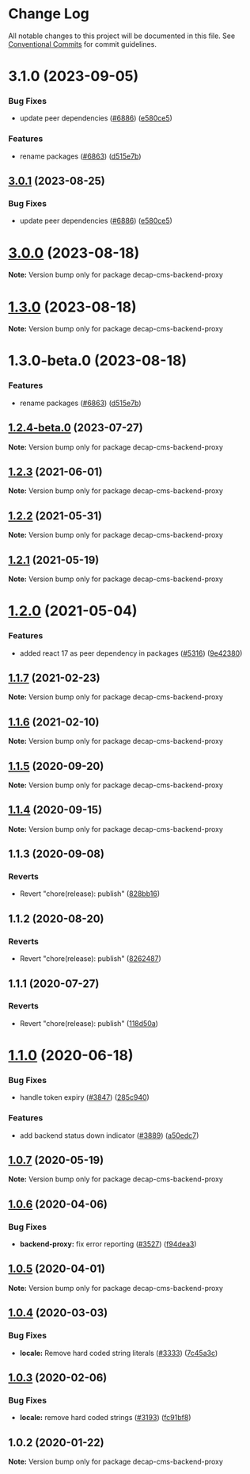# Change Log

All notable changes to this project will be documented in this file.
See [Conventional Commits](https://conventionalcommits.org) for commit guidelines.

# 3.1.0 (2023-09-05)


### Bug Fixes

* update peer dependencies ([#6886](https://github.com/decaporg/decap-cms/issues/6886)) ([e580ce5](https://github.com/decaporg/decap-cms/commit/e580ce52ce5f80fa040e8fbcab7fed0744f4f695))


### Features

* rename packages ([#6863](https://github.com/decaporg/decap-cms/issues/6863)) ([d515e7b](https://github.com/decaporg/decap-cms/commit/d515e7bd33216a775d96887b08c4f7b1962941bb))





## [3.0.1](https://github.com/decaporg/decap-cms/compare/decap-cms-backend-proxy@3.0.0...decap-cms-backend-proxy@3.0.1) (2023-08-25)


### Bug Fixes

* update peer dependencies ([#6886](https://github.com/decaporg/decap-cms/issues/6886)) ([e580ce5](https://github.com/decaporg/decap-cms/commit/e580ce52ce5f80fa040e8fbcab7fed0744f4f695))





# [3.0.0](https://github.com/decaporg/decap-cms/compare/decap-cms-backend-proxy@1.3.0...decap-cms-backend-proxy@3.0.0) (2023-08-18)

**Note:** Version bump only for package decap-cms-backend-proxy





# [1.3.0](https://github.com/decaporg/decap-cms/compare/decap-cms-backend-proxy@1.3.0-beta.0...decap-cms-backend-proxy@1.3.0) (2023-08-18)

**Note:** Version bump only for package decap-cms-backend-proxy





# 1.3.0-beta.0 (2023-08-18)


### Features

* rename packages ([#6863](https://github.com/decaporg/decap-cms/issues/6863)) ([d515e7b](https://github.com/decaporg/decap-cms/commit/d515e7bd33216a775d96887b08c4f7b1962941bb))





## [1.2.4-beta.0](https://github.com/decaporg/decap-cms/compare/decap-cms-backend-proxy@1.2.3...decap-cms-backend-proxy@1.2.4-beta.0) (2023-07-27)

**Note:** Version bump only for package decap-cms-backend-proxy





## [1.2.3](https://github.com/decaporg/decap-cms/tree/master/packages/decap-cms-backend-proxy/compare/decap-cms-backend-proxy@1.2.2...decap-cms-backend-proxy@1.2.3) (2021-06-01)

**Note:** Version bump only for package decap-cms-backend-proxy





## [1.2.2](https://github.com/decaporg/decap-cms/tree/master/packages/decap-cms-backend-proxy/compare/decap-cms-backend-proxy@1.2.1...decap-cms-backend-proxy@1.2.2) (2021-05-31)

**Note:** Version bump only for package decap-cms-backend-proxy





## [1.2.1](https://github.com/decaporg/decap-cms/tree/master/packages/decap-cms-backend-proxy/compare/decap-cms-backend-proxy@1.2.0...decap-cms-backend-proxy@1.2.1) (2021-05-19)

**Note:** Version bump only for package decap-cms-backend-proxy





# [1.2.0](https://github.com/decaporg/decap-cms/tree/master/packages/decap-cms-backend-proxy/compare/decap-cms-backend-proxy@1.1.7...decap-cms-backend-proxy@1.2.0) (2021-05-04)


### Features

* added react 17 as peer dependency in packages ([#5316](https://github.com/decaporg/decap-cms/tree/master/packages/decap-cms-backend-proxy/issues/5316)) ([9e42380](https://github.com/decaporg/decap-cms/tree/master/packages/decap-cms-backend-proxy/commit/9e423805707321396eec137f5b732a5b07a0dd3f))





## [1.1.7](https://github.com/decaporg/decap-cms/tree/master/packages/decap-cms-backend-proxy/compare/decap-cms-backend-proxy@1.1.6...decap-cms-backend-proxy@1.1.7) (2021-02-23)

**Note:** Version bump only for package decap-cms-backend-proxy





## [1.1.6](https://github.com/decaporg/decap-cms/tree/master/packages/decap-cms-backend-proxy/compare/decap-cms-backend-proxy@1.1.5...decap-cms-backend-proxy@1.1.6) (2021-02-10)

**Note:** Version bump only for package decap-cms-backend-proxy





## [1.1.5](https://github.com/decaporg/decap-cms/tree/master/packages/decap-cms-backend-proxy/compare/decap-cms-backend-proxy@1.1.4...decap-cms-backend-proxy@1.1.5) (2020-09-20)

**Note:** Version bump only for package decap-cms-backend-proxy





## [1.1.4](https://github.com/decaporg/decap-cms/tree/master/packages/decap-cms-backend-proxy/compare/decap-cms-backend-proxy@1.1.3...decap-cms-backend-proxy@1.1.4) (2020-09-15)

**Note:** Version bump only for package decap-cms-backend-proxy





## 1.1.3 (2020-09-08)


### Reverts

* Revert "chore(release): publish" ([828bb16](https://github.com/decaporg/decap-cms/tree/master/packages/decap-cms-backend-proxy/commit/828bb16415b8c22a34caa19c50c38b24ffe9ceae))





## 1.1.2 (2020-08-20)


### Reverts

* Revert "chore(release): publish" ([8262487](https://github.com/decaporg/decap-cms/tree/master/packages/decap-cms-backend-proxy/commit/82624879ccbcb16610090041db28f00714d924c8))





## 1.1.1 (2020-07-27)


### Reverts

* Revert "chore(release): publish" ([118d50a](https://github.com/decaporg/decap-cms/tree/master/packages/decap-cms-backend-proxy/commit/118d50a7a70295f25073e564b5161aa2b9883056))





# [1.1.0](https://github.com/decaporg/decap-cms/tree/master/packages/decap-cms-backend-proxy/compare/decap-cms-backend-proxy@1.0.7...decap-cms-backend-proxy@1.1.0) (2020-06-18)


### Bug Fixes

* handle token expiry ([#3847](https://github.com/decaporg/decap-cms/tree/master/packages/decap-cms-backend-proxy/issues/3847)) ([285c940](https://github.com/decaporg/decap-cms/tree/master/packages/decap-cms-backend-proxy/commit/285c940562548d7bc88de244123ba87ff66fba65))


### Features

* add backend status down indicator ([#3889](https://github.com/decaporg/decap-cms/tree/master/packages/decap-cms-backend-proxy/issues/3889)) ([a50edc7](https://github.com/decaporg/decap-cms/tree/master/packages/decap-cms-backend-proxy/commit/a50edc70553ad6afa1acee6a51996ad226443f8c))





## [1.0.7](https://github.com/decaporg/decap-cms/tree/master/packages/decap-cms-backend-proxy/compare/decap-cms-backend-proxy@1.0.6...decap-cms-backend-proxy@1.0.7) (2020-05-19)

**Note:** Version bump only for package decap-cms-backend-proxy





## [1.0.6](https://github.com/decaporg/decap-cms/tree/master/packages/decap-cms-backend-proxy/compare/decap-cms-backend-proxy@1.0.5...decap-cms-backend-proxy@1.0.6) (2020-04-06)


### Bug Fixes

* **backend-proxy:** fix error reporting ([#3527](https://github.com/decaporg/decap-cms/tree/master/packages/decap-cms-backend-proxy/issues/3527)) ([f94dea3](https://github.com/decaporg/decap-cms/tree/master/packages/decap-cms-backend-proxy/commit/f94dea386ce89f0f92744d0c4196416706999ea0))





## [1.0.5](https://github.com/decaporg/decap-cms/tree/master/packages/decap-cms-backend-proxy/compare/decap-cms-backend-proxy@1.0.4...decap-cms-backend-proxy@1.0.5) (2020-04-01)

**Note:** Version bump only for package decap-cms-backend-proxy





## [1.0.4](https://github.com/decaporg/decap-cms/tree/master/packages/decap-cms-backend-proxy/compare/decap-cms-backend-proxy@1.0.3...decap-cms-backend-proxy@1.0.4) (2020-03-03)


### Bug Fixes

* **locale:** Remove hard coded string literals ([#3333](https://github.com/decaporg/decap-cms/tree/master/packages/decap-cms-backend-proxy/issues/3333)) ([7c45a3c](https://github.com/decaporg/decap-cms/tree/master/packages/decap-cms-backend-proxy/commit/7c45a3cda983be427864a56e58791565eb9232e2))





## [1.0.3](https://github.com/decaporg/decap-cms/tree/master/packages/decap-cms-backend-proxy/compare/decap-cms-backend-proxy@1.0.2...decap-cms-backend-proxy@1.0.3) (2020-02-06)


### Bug Fixes

* **locale:** remove hard coded strings ([#3193](https://github.com/decaporg/decap-cms/tree/master/packages/decap-cms-backend-proxy/issues/3193)) ([fc91bf8](https://github.com/decaporg/decap-cms/tree/master/packages/decap-cms-backend-proxy/commit/fc91bf8781e65ce1dc946363dbb10419a145c66b))





## 1.0.2 (2020-01-22)

**Note:** Version bump only for package decap-cms-backend-proxy
